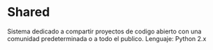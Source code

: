# Shared

Sistema dedicado a compartir proyectos de codigo abierto con una comunidad predeterminada o a todo el publico. 
Lenguaje: Python 2.x
